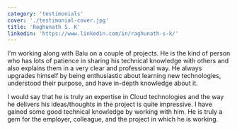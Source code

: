 ```yaml
---
category: 'testimonials'
cover: './testimonial-cover.jpg'
title: 'Raghunath S. K'
linkedin: 'https://www.linkedin.com/in/raghunath-s-k/'
---
```


I'm working along with Balu on a couple of projects. He is the kind of person who has lots of patience in sharing his technical knowledge with others and also explains them in a very clear and professional way. He always upgrades himself by being enthusiastic about learning new technologies, understood their purpose, and have in-depth knowledge about it.

I would say that he is truly an expertise in Cloud technologies and the way he delivers his ideas/thoughts in the project is quite impressive. I have gained some good technical knowledge by working with him. He is truly a gem for the employer, colleague, and the project in which he is working.
